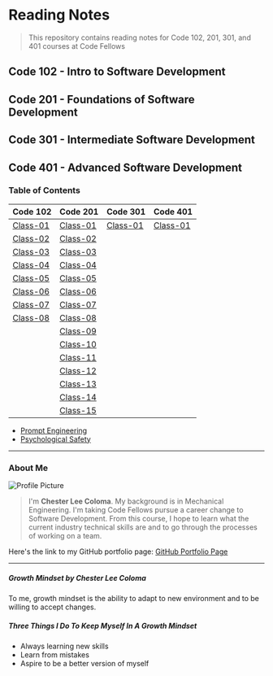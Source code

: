 # Reading Notes
> This repository contains reading notes for Code 102, 201, 301, and 401 courses at Code Fellows

## Code 102 - Intro to Software Development
## Code 201 - Foundations of Software Development
## Code 301 - Intermediate Software Development
## Code 401 - Advanced Software Development

### Table of Contents

| Code 102 | Code 201 | Code 301 | Code 401
| ----------- | ----------- | ----------- | ----------- | 
| [Class-01](./Code-102/class-01.md) | [Class-01](./Code-201/class-01.md) |  [Class-01]() |  [Class-01]() | 
| [Class-02](./Code-102/class-02.md) | [Class-02](./Code-201/class-02.md) |
| [Class-03](./Code-102/class-03.md) | [Class-03](./Code-201/class-03.md) |
| [Class-04](./Code-102/class-04.md) | [Class-04](./Code-201/class-04.md) |
| [Class-05](./Code-102/class-05.md) | [Class-05](./Code-201/class-05.md) |
| [Class-06](./Code-102/class-06.md) | [Class-06](./Code-201/class-06.md) |
| [Class-07](./Code-102/class-07.md) | [Class-07](./Code-201/class-07.md) |
| [Class-08](./Code-102/class-08.md) | [Class-08](./Code-201/class-08.md) |
| | [Class-09](./Code-201/class-09.md) |
| | [Class-10](./Code-201/class-10.md) |
| | [Class-11](./Code-201/class-11.md) |
| | [Class-12](./Code-201/class-12.md) |
| | [Class-13](./Code-201/class-13.md) |
| | [Class-14](./Code-201/class-14.md) |
| | [Class-15](./Code-201/class-15.md) |

* [Prompt Engineering](prompt-engineering.md)
* [Psychological Safety](psychological-safety.md)

---

### About Me
![Profile Picture](https://avatars.githubusercontent.com/u/104961833?s=400&u=842fa7c8bb9c0fbfcf956655c2b13dff928e128d&v=4)
> I'm **Chester Lee Coloma**. My background is in Mechanical Engineering. I'm taking Code Fellows pursue a career change to Software Development. From this course, I hope to learn what the current industry technical skills are and to go through the processes of working on a team.

Here's the link to my GitHub portfolio page:
[GitHub Portfolio Page](https://github.com/cleecoloma)

---

##### Growth Mindset by Chester Lee Coloma
To me, growth mindset is the ability to adapt to new environment and to be willing to accept changes.

##### Three Things I Do To Keep Myself In A Growth Mindset
* Always learning new skills
* Learn from mistakes
* Aspire to be a better version of myself
